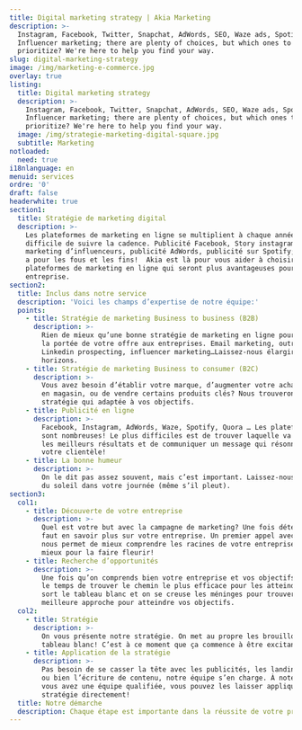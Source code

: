 ```yaml
---
title: Digital marketing strategy | Akia Marketing
description: >-
  Instagram, Facebook, Twitter, Snapchat, AdWords, SEO, Waze ads, Spotify Ads,
  Influencer marketing; there are plenty of choices, but which ones to
  prioritize? We're here to help you find your way.
slug: digital-marketing-strategy
image: /img/marketing-e-commerce.jpg
overlay: true
listing:
  title: Digital marketing strategy
  description: >-
    Instagram, Facebook, Twitter, Snapchat, AdWords, SEO, Waze ads, Spotify Ads,
    Influencer marketing; there are plenty of choices, but which ones to
    prioritize? We're here to help you find your way.
  image: /img/strategie-marketing-digital-square.jpg
  subtitle: Marketing
notloaded:
  need: true
i18nlanguage: en
menuid: services
ordre: '0'
draft: false
headerwhite: true
section1:
  title: Stratégie de marketing digital
  description: >-
    Les plateformes de marketing en ligne se multiplient à chaque année et c’est
    difficile de suivre la cadence. Publicité Facebook, Story instagram,
    marketing d’influenceurs, publicité AdWords, publicité sur Spotify; il y en
    a pour les fous et les fins!  Akia est là pour vous aider à choisir les
    plateformes de marketing en ligne qui seront plus avantageuses pour votre
    entreprise. 
section2:
  title: Inclus dans notre service
  description: 'Voici les champs d’expertise de notre équipe:'
  points:
    - title: Stratégie de marketing Business to business (B2B)
      description: >-
        Rien de mieux qu’une bonne stratégie de marketing en ligne pour élargir
        la portée de votre offre aux entreprises. Email marketing, outreach,
        Linkedin prospecting, influencer marketing…Laissez-nous élargir vos
        horizons. 
    - title: Stratégie de marketing Business to consumer (B2C)
      description: >-
        Vous avez besoin d’établir votre marque, d’augmenter votre achalandage
        en magasin, ou de vendre certains produits clés? Nous trouverons la
        stratégie qui adaptée à vos objectifs. 
    - title: Publicité en ligne
      description: >-
        Facebook, Instagram, AdWords, Waze, Spotify, Quora … Les plateformes
        sont nombreuses! Le plus difficiles est de trouver laquelle va donner
        les meilleurs résultats et de communiquer un message qui résonne avec
        votre clientèle! 
    - title: La bonne humeur
      description: >-
        On le dit pas assez souvent, mais c’est important. Laissez-nous mettre
        du soleil dans votre journée (même s’il pleut).
section3:
  col1:
    - title: Découverte de votre entreprise
      description: >-
        Quel est votre but avec la campagne de marketing? Une fois déterminé, il
        faut en savoir plus sur votre entreprise. Un premier appel avec vous
        nous permet de mieux comprendre les racines de votre entreprise. Rien de
        mieux pour la faire fleurir!
    - title: Recherche d’opportunités
      description: >-
        Une fois qu’on comprends bien votre entreprise et vos objectifs, c’est
        le temps de trouver le chemin le plus efficace pour les atteindre. On
        sort le tableau blanc et on se creuse les méninges pour trouver la
        meilleure approche pour atteindre vos objectifs.
  col2:
    - title: Stratégie
      description: >-
        On vous présente notre stratégie. On met au propre les brouillons du
        tableau blanc! C’est à ce moment que ça commence à être excitant!  
    - title: Application de la stratégie
      description: >-
        Pas besoin de se casser la tête avec les publicités, les landings pages
        ou bien l’écriture de contenu, notre équipe s’en charge. À noter que si
        vous avez une équipe qualifiée, vous pouvez les laisser appliquer la
        stratégie directement! 
  title: Notre démarche
  description: Chaque étape est importante dans la réussite de votre projet.
---
```


